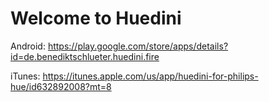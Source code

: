 Welcome to Huedini
==================

Android: https://play.google.com/store/apps/details?id=de.benediktschlueter.huedini.fire

iTunes: https://itunes.apple.com/us/app/huedini-for-philips-hue/id632892008?mt=8
